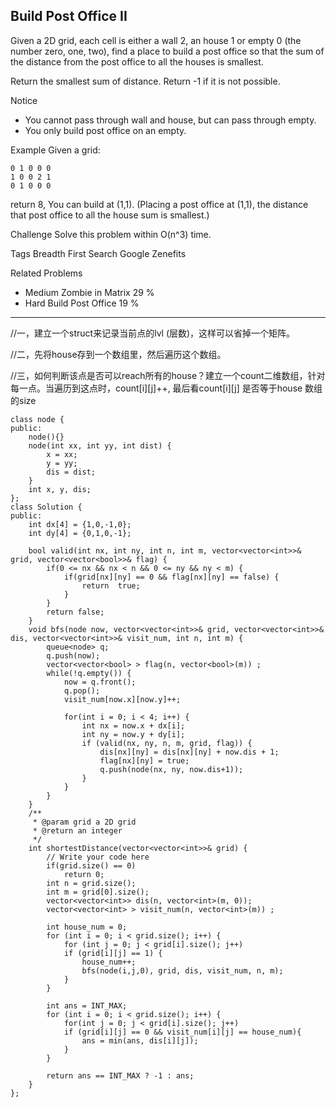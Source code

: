 ## Build Post Office II  ##

Given a 2D grid, each cell is either a wall 2, an house 1 or empty 0 (the number zero, one, two), find a place to build a post office so that the sum of the distance from the post office to all the houses is smallest.

Return the smallest sum of distance. Return -1 if it is not possible.

 Notice

- You cannot pass through wall and house, but can pass through empty.
- You only build post office on an empty.

Example
Given a grid:

	0 1 0 0 0
	1 0 0 2 1
	0 1 0 0 0
return 8, You can build at (1,1). (Placing a post office at (1,1), the distance that post office to all the house sum is smallest.)

Challenge 
Solve this problem within O(n^3) time.

Tags 
Breadth First Search Google Zenefits

Related Problems 

- Medium Zombie in Matrix 29 %
- Hard Build Post Office 19 %

----------
//一，建立一个struct来记录当前点的lvl (层数)，这样可以省掉一个矩阵。

//二，先将house存到一个数组里，然后遍历这个数组。

//三，如何判断该点是否可以reach所有的house？建立一个count二维数组，针对每一点。当遍历到这点时，count[i][j]++, 最后看count[i][j] 是否等于house 数组的size

	class node {
	public:
	    node(){}
	    node(int xx, int yy, int dist) {
	        x = xx;
	        y = yy;
	        dis = dist;
	    }
	    int x, y, dis;
	};
	class Solution {
	public:
	    int dx[4] = {1,0,-1,0};
	    int dy[4] = {0,1,0,-1};
	
	    bool valid(int nx, int ny, int n, int m, vector<vector<int>>& grid, vector<vector<bool>>& flag) {
	        if(0 <= nx && nx < n && 0 <= ny && ny < m) {
	            if(grid[nx][ny] == 0 && flag[nx][ny] == false) {
	                return  true;
	            }
	        }
	        return false;
	    }
	    void bfs(node now, vector<vector<int>>& grid, vector<vector<int>>& dis, vector<vector<int>>& visit_num, int n, int m) {
	        queue<node> q;
	        q.push(now);
	        vector<vector<bool> > flag(n, vector<bool>(m)) ;
	        while(!q.empty()) {
	            now = q.front();
	            q.pop();
	            visit_num[now.x][now.y]++;
	
	            for(int i = 0; i < 4; i++) {
	                int nx = now.x + dx[i];
	                int ny = now.y + dy[i];
	                if (valid(nx, ny, n, m, grid, flag)) {
	                    dis[nx][ny] = dis[nx][ny] + now.dis + 1;
	                    flag[nx][ny] = true;
	                    q.push(node(nx, ny, now.dis+1));
	                }
	            }
	        }
	    }
	    /**
	     * @param grid a 2D grid
	     * @return an integer
	     */
	    int shortestDistance(vector<vector<int>>& grid) {
	        // Write your code here
	        if(grid.size() == 0)
	            return 0;
	        int n = grid.size();
	        int m = grid[0].size();
	        vector<vector<int>> dis(n, vector<int>(m, 0));
	        vector<vector<int> > visit_num(n, vector<int>(m)) ;
	
	        int house_num = 0;
	        for (int i = 0; i < grid.size(); i++) {
	            for (int j = 0; j < grid[i].size(); j++) 
	            if (grid[i][j] == 1) {
	                house_num++;
	                bfs(node(i,j,0), grid, dis, visit_num, n, m);
	            }
	        }
	
	        int ans = INT_MAX;
	        for (int i = 0; i < grid.size(); i++) {
	            for(int j = 0; j < grid[i].size(); j++) 
	            if (grid[i][j] == 0 && visit_num[i][j] == house_num){
	                ans = min(ans, dis[i][j]);
	            }
	        }
	
	        return ans == INT_MAX ? -1 : ans;
	    }
	};